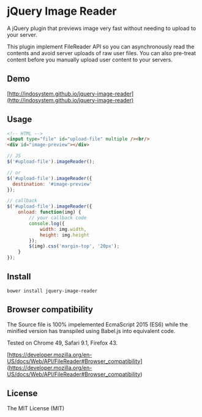 # jQuery Image Reader
A jQuery plugin that previews image very fast without needing to upload to your server.

This plugin implement FileReader API so you can asynchronously read the contents and avoid server uploads of raw user files.  You can also pre-treat content before you manually upload user content to your servers.

## Demo
[http://indosystem.github.io/jquery-image-reader](http://indosystem.github.io/jquery-image-reader)

## Usage
```html
<!-- HTML -->
<input type="file" id="upload-file" multiple /><br/>
<div id="image-preview"></div>
```

```js
// JS
$('#upload-file').imageReader();

// or
$('#upload-file').imageReader({
  destination: '#image-preview'
});

// callback
$('#upload-file').imageReader({
	onload: function(img) {
		// your callback code
		console.log({
			width: img.width,
			height: img.height
		});
		$(img).css('margin-top', '20px');
	}
});
```

## Install
```
bower install jquery-image-reader
```

## Browser compatibility
The Source file is 100% impelemented EcmaScript 2015 (ES6) while the minified version has transpiled using Babel.js into equivalent code.
 
Tested on Chrome 49, Safari 9.1, Firefox 43. 

[https://developer.mozilla.org/en-US/docs/Web/API/FileReader#Browser_compatibility] (https://developer.mozilla.org/en-US/docs/Web/API/FileReader#Browser_compatibility)

## License
The MIT License (MIT)
